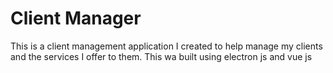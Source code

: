 # Client Manager
This is a client management application I created to help manage my clients and the services I offer to them. This wa built using electron js and vue js